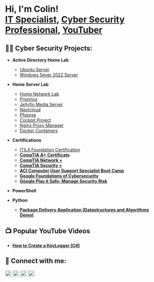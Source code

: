 <h1>Hi, I'm Colin! <br/><a href="https://github.com/sudosecure">IT Specialist</a>, <a href="https://www.linkedin.com/in/oswaldocolin/">Cyber Security Professional</a>, <a href="https://www.youtube.com/c/@sudosecurecolin">YouTuber</a></h1>

<h2>👨‍💻 Cyber Security Projects:</h2>

- <b>Active Directory Home Lab</b>
  - [Ubuntu Server](https://github.com/sudosecure/)
  - [Windows Sever 2022 Server](https://github.com/sudosecure/)

- <b> Home Server Lab</b>

  - [Home Network Lab](https://github.com/sudosecure/)
  - [Proxmox](https://github.com/sudosecure/)
  - [Jellyfin Media Server](https://github.com/sudosecure/jellyfin)
  - [Nextcloud](https://github.com/sudosecure/nextcloud-portfolio)
  - [Pfsense](https://github.com/sudosecure/)
  - [Cockpit Project](https://github.com/sudosecure/fileserver-portfolio)
  - [Nginx Proxy Manager](https://github.com/sudoseure/)
  - [Docker Containers](https://github.com/sudoseure/)
    
- <b>Certifications</b>

  - [ITIL4 Foundation Certification](https://drive.google.com/file/d/1Wb46HI6aKBX4W6IOnH5tRqdb2glUo0Gh/view?usp=drive_link) <b>
  - [CompTIA A+ Certificate](https://drive.google.com/file/d/1AWX2ibiXILw5BAcQNHPWOCSlRACslEfX/view?usp=drive_link) <b>
  - [CompTIA Network +](https://github.com/sudosecure/) <b>
  - [CompTIA Security +](https://github.com/sudosecure/) <b>
  - [ACI Computer User Support Specialist Boot Camp](https://github.com/sudosecure/) <b>
  - [Google Foundations of Cybersecurity](https://drive.google.com/file/d/1meR5exK3q9NT613BbrEOV5JwSYP5dIGw/view?usp=drive_link) <b>
  - [Google Play it Safe: Manage Security Risk](https://drive.google.com/file/d/1DPlZoFEc6GA6ZiV5_gkJsImUEIJi2O7B/view?usp=drive_link) <b>
  
- <b>PowerShell</b>
  
    
- <b>Python</b>
  - [Package Delivery Application (Datastructures and Algorithms Demo)](https://github.com/sudosecure/)

<h2>📺 Popular YouTube Videos</h2>

- [How to Create a KeyLogger (C#)](https://www.youtube.com/)


<h2> 🤳 Connect with me:</h2>

[<img align="left" alt="JoshMadakor | YouTube" width="22px" src="https://cdn.jsdelivr.net/npm/simple-icons@v3/icons/youtube.svg" />][youtube]
[<img align="left" alt="JoshMadakor | Twitter" width="22px" src="https://cdn.jsdelivr.net/npm/simple-icons@v3/icons/twitter.svg" />][twitter]
[<img align="left" alt="JoshMadakor | LinkedIn" width="22px" src="https://cdn.jsdelivr.net/npm/simple-icons@v3/icons/linkedin.svg" />][linkedin]
[<img align="left" alt="JoshMadakor | Instagram" width="22px" src="https://cdn.jsdelivr.net/npm/simple-icons@v3/icons/instagram.svg" />][instagram]

[twitter]: https://twitter.com/
[youtube]: https://www.youtube.com/@sudosecurecolin
[instagram]: https://www.instagram.com/
[linkedin]: https://linkedin.com/in/Oswaldocolin


